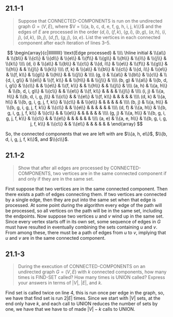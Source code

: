 ## 21.1-1

> Suppose that $\text{CONNECTED-COMPONENTS}$ is run on the undirected graph $G = (V, E)$, where $V = \\{a, b, c, d, e, f, g, h, i, j, k\\}$ and the edges of $E$ are processed in the order $(d, i)$, $(f, k)$, $(g, i)$, $(b, g)$, $(a, h)$, $(i, j)$, $(d, k)$, $(b, j)$, $(d, f)$, $(g, j)$, $(a, e)$. List the vertices in each connected component after each iteration of lines 3–5.

$$
\begin{array}{c|lllllllllll}
\text{Edge processed} & \\\\
\hline
initial & \\{a\\}       & \\{b\\}                   & \\{c\\} & \\{d\\}       & \\{e\\} & \\{f\\}    & \\{g\\} & \\{h\\} & \\{i\\} & \\{j\\} & \\{k\\} \\\\
(d, i)  & \\{a\\}       & \\{b\\}                   & \\{c\\} & \\{d, i\\}    & \\{e\\} & \\{f\\}    & \\{g\\} & \\{h\\} &         & \\{j\\} & \\{k\\} \\\\
(f, k)  & \\{a\\}       & \\{b\\}                   & \\{c\\} & \\{d, i\\}    & \\{e\\} & \\{f, k\\} & \\{g\\} & \\{h\\} &         & \\{j\\} &         \\\\
(g, i)  & \\{a\\}       & \\{b\\}                   & \\{c\\} & \\{d, i, g\\} & \\{e\\} & \\{f, k\\} &         & \\{h\\} &         & \\{j\\} &         \\\\
(b, g)  & \\{a\\}       & \\{b, d, i, g\\}          & \\{c\\} &               & \\{e\\} & \\{f, k\\} &         & \\{h\\} &         & \\{j\\} &         \\\\
(a, h)  & \\{a, h\\}    & \\{b, d, i, g\\}          & \\{c\\} &               & \\{e\\} & \\{f, k\\} &         &         &         & \\{j\\} &         \\\\
(i, j)  & \\{a, h\\}    & \\{b, d, i, g, j\\}       & \\{c\\} &               & \\{e\\} & \\{f, k\\} &         &         &         &         &         \\\\
(d, k)  & \\{a, h\\}    & \\{b, g, i, g, j, f, k\\} & \\{c\\} &               & \\{e\\} &            &         &         &         &         &         \\\\
(b, j)  & \\{a, h\\}    & \\{b, g, i, g, j, f, k\\} & \\{c\\} &               & \\{e\\} &            &         &         &         &         &         \\\\
(d, f)  & \\{a, h\\}    & \\{b, g, i, g, j, f, k\\} & \\{c\\} &               & \\{e\\} &            &         &         &         &         &         \\\\
(g, j)  & \\{a, h\\}    & \\{b, g, i, g, j, f, k\\} & \\{c\\} &               & \\{e\\} &            &         &         &         &         &         \\\\
(a, e)  & \\{a, e, h\\} & \\{b, g, i, g, j, f, k\\} & \\{c\\} &               & \\{e\\} &            &         &         &         &         &
\end{array}
$$

So, the connected components that we are left with are $\\{a, h, e\\}$, $\\{b, d, i, g, j, f, k\\}$, and $\\{c\\}$.

## 21.1-2

> Show that after all edges are processed by $\text{CONNECTED-COMPONENTS}$, two vertices are in the same connected component if and only if they are in the same set.

First suppose that two vertices are in the same connected component. Then there exists a path of edges connecting them. If two vertices are connected by a single edge, then they are put into the same set when that edge is processed. At some point during the algorithm every edge of the path will be processed, so all vertices on the path will be in the same set, including the endpoints. Now suppose two vertices $u$ and $v$ wind up in the same set. Since every vertex starts off in its own set, some sequence of edges in $G$ must have resulted in eventually combining the sets containing $u$ and $v$. From among these, there must be a path of edges from $u$ to $v$, implying that $u$ and $v$ are in the same connected component.

## 21.1-3

> During the execution of $\text{CONNECTED-COMPONENTS}$ on an undirected graph $G = (V, E)$ with $k$ connected components, how many times is $\text{FIND-SET}$ called? How many times is $\text{UNION}$ called? Express your answers in terms of $|V|$, $|E|$, and $k$.

Find set is called twice on line 4, this is run once per edge in the graph, so, we have that find set is run $2|E|$ times. Since we start with $|V|$ sets, at the end only have $k$, and each call to $\text{UNION}$ reduces the number of sets by one, we have that we have to of made $|V| - k$ calls to $\text{UNION}$.
